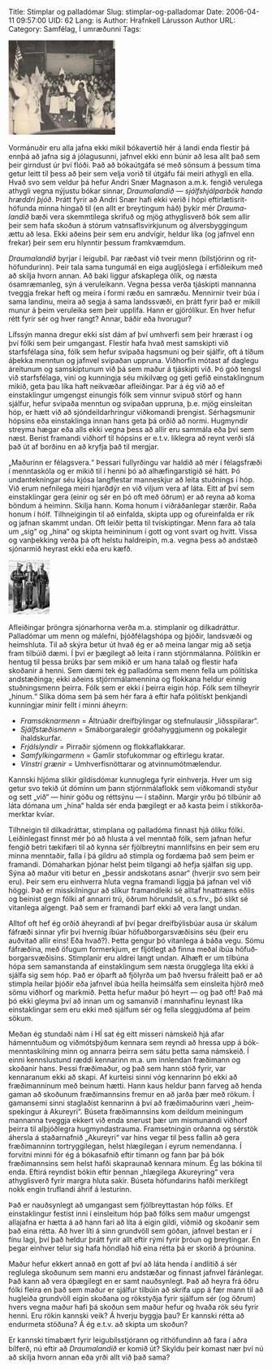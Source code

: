 Title: Stimplar og palladómar
Slug: stimplar-og-palladomar
Date: 2006-04-11 09:57:00
UID: 62
Lang: is
Author: Hrafnkell Lárusson
Author URL: 
Category: Samfélag, Í umræðunni
Tags: 

![Klanið](121.jpg)

Vormánuðir eru alla jafna ekki mikil bókavertíð hér á landi enda flestir þá ennþá að jafna sig á jólagusunni, jafnvel ekki enn búnir að lesa allt það sem þeir girndust úr því flóði. Það að bókaútgáfa sé með sönsum á þessum tíma getur leitt til þess að þeir sem velja vorið til útgáfu fái meiri athygli en ella. Hvað svo sem veldur þá hefur Andri Snær Magnason a.m.k. fengið verulega athygli vegna nýjustu bókar sinnar, _Draumalandið — sjálfs&shy;hjálpar&shy;bók handa hræddri þjóð_. Þrátt fyrir að Andri Snær hafi ekki verið í hópi eftir&shy;lætis&shy;rit&shy;höfunda minna hingað til (en allt er breytingum háð) þykir mér _Drauma&shy;landið_ bæði vera skemmtilega skrifuð og mjög athyglisverð bók sem allir þeir sem hafa skoðun á stórum vatns&shy;afls&shy;virkjunum og álvers&shy;byggingum ættu að lesa. Ekki aðeins þeir sem eru andvígir, heldur líka (og jafnvel enn frekar) þeir sem eru hlynntir þessum framkvæmdum.

_Drauma&shy;landið_ byrjar í leigubíl. Þar ræðast við tveir menn (bílstjórinn og rit&shy;höfundurinn). Þeir tala sama tungumál en eiga augljóslega í erfiðleikum með að skilja hvorn annan. Að baki liggur afskaplega ólík, og næsta ósamræmanleg, sýn á veruleikann. Vegna þessa verða tjáskipti mannanna tveggja frekar heft og meira í formi ræðu en samræðu. Mennirnir tveir búa í sama landinu, meira að segja á sama landssvæði, en þrátt fyrir það er mikill munur á þeim veruleika sem þeir upplifa. Hann er gjörólíkur. En hver hefur rétt fyrir sér og hver rangt? Annar, báðir eða hvorugur?

Lífssýn manna dregur ekki síst dám af því umhverfi sem þeir hrærast í og því fólki sem þeir umgangast. Flestir hafa hvað mest samskipti við starfsfélaga sína, fólk sem hefur svipaða hagsmuni og þeir sjálfir, oft á tíðum áþekka menntun og jafnvel svipaðan uppruna. Viðhorfin mótast af daglegu áreitunum og samskiptunum við þá sem maður á tjáskipti við. Þó góð tengsl við starfsfélaga, vini og kunningja séu mikilvæg og geti gefið ein&shy;stak&shy;lingnum mikið, geta þau líka haft neikvæðar afleiðingar. Þar á ég við að ef einstaklingur umgengst einungis fólk sem vinnur svipuð störf og hann sjálfur, hefur svipaða menntun og svipaðan uppruna, þ.e. mjög einsleitan hóp, er hætt við að sjón&shy;deildar&shy;hringur viðkomandi þrengist. Sérhagsmunir hópsins eða einstaklinga innan hans geta þá orðið að normi. Hugmyndir streyma hægar eða alls ekki vegna þess að allir eru sammála eða því sem næst. Berist framandi viðhorf til hópsins er e.t.v. líklegra að reynt verði slá það út af borðinu en að kryfja það til mergjar.

„Maðurinn er félagsvera.“ Þessari fullyrðingu var haldið að mér í félagsfræði í menntaskóla og er mikið til í henni þó að al&shy;hæfingar&shy;stigið sé hátt. Þó undan&shy;tekningar séu kjósa langflestar manneskjur að leita stuðnings í hóp. Við erum nefnilega meiri hjarðdýr en við viljum vera af láta. Eitt af því sem einstaklingar gera (einir og sér en þó oft með öðrum) er að reyna að koma böndum á heiminn. Skilja hann. Koma honum í viðráðanlegar stærðir. Raða honum í hólf. Tilhneigingin til að einfalda, skipta upp og ofureinfalda er rík og jafnan skammt undan. Oft leiðir þetta til tví&shy;skiptingar. Menn fara að tala um „sig“ og „hina“ og skipta heimininum í gott og vont svart og hvítt. Vissa og vanþekking verða þá oft helstu haldreipin, m.a. vegna þess að andstæð sjónarmið heyrast ekki eða eru kæfð.

![Klan](120.jpg)

Afleiðingar þröngra sjónarhorna verða m.a. stimplanir og dilkadráttur. Palladómar um menn og málefni, þjóð&shy;félags&shy;hópa og þjóðir, landsvæði og heimshluta. Til að skýra betur út hvað ég er að meina langar mig að setja fram tilbúið dæmi. Í því er þægilegt að leita í rann stjórn&shy;málanna. Pólitíkin er hentug til þessa brúks þar sem mikið er um hana talað og flestir hafa skoðanir á henni. Sem dæmi tek ég palladóma sem menn fella um pólitíska andstæðinga; ekki aðeins stjórn&shy;mála&shy;mennina og flokkana heldur einnig stuðningsmenn þeirra. Fólk sem er ekki í þeirra eigin hóp. Fólk sem tilheyrir „hinum.“ Slíka dóma sem þá sem hér fara á eftir hafa pólitískt þenkjandi kunningjar mínir fellt í minni áheyrn:

* _Fram&shy;sóknar&shy;menn_ = Áltrúaðir dreifbýlingar og stefnulausir „liðs&shy;spilarar“.
* _Sjálf&shy;stæðis&shy;menn_ = Smá&shy;borgara&shy;legir gróða&shy;hyggju&shy;menn og poka&shy;legir íhalds&shy;kurfar.
* _Frjáls&shy;lyndir_ = Pirraðir sjómenn og flokka&shy;flakkarar.
* _Samfylkingar&shy;menn_ = Gamlir stofukommar og eftirlegu kratar.
* _Vinstri grænir_ = Umhverfis&shy;nöttarar og atvinnu&shy;mót&shy;mælendur.

Kannski hljóma slíkir gildisdómar kunnuglega fyrir einhverja. Hver um sig getur svo tekið út dóminn um þann stjórn&shy;mála&shy;flokk sem viðkomandi styður og sett „við“ — hinir góðu og réttsýnu — í staðinn. Margir yrðu þó tilbúnir að láta dómana um „hina“ halda sér enda þægilegt er að kasta þeim í stikk&shy;orða&shy;merktar kvíar. 

Tilhneigin til dilkadráttar, stimplana og palladóma finnast hjá ólíku fólki. Leiðinlegast finnst mér þó að hlusta á vel menntað fólk, sem jafnan hefur fengið betri tækifæri til að kynna sér fjölbreytni mannlífsins en þeir sem eru minna menntaðir, falla í þá gildru að stimpla og fordæma það sem þeim er framandi. Dómaharkan þjónar helst þeim tilgangi að hefja sjálfan sig upp. Sýna að maður viti betur en „þessir andskotans asnar“ (hverjir svo sem þeir eru). Þeir sem eru einhverra hluta vegna framandi liggja þá jafnan vel við höggi. Það er misskilningur að slíkur framandleiki sé alltaf hnattræns eðlis og beinist gegn fólki af annarri trú, öðrum hörundslit, o.s.frv., þó slíkt sé vitanlega algengt. Það sem er framandi þarf ekki að vera langt undan. 

Alltof oft hef ég orðið áheyrandi af því þegar dreif&shy;býlis&shy;búar ausa úr skálum fáfræði sinnar yfir því hvernig íbúar höfuð&shy;borgar&shy;svæðisins séu (þeir eru auðvitað allir eins! Eða hvað?). Þetta gengur þó vitanlega á báða vegu. Sömu fáfræðina, með öfugum formerkjum, er fljótlegt að finna meðal íbúa höfuð&shy;borgar&shy;svæðisins. Stimplanir eru aldrei langt undan. Alhæft er um tilbúna hópa sem samanstanda af einstaklingum sem næsta örugglega líta ekki á sjálfa sig sem hóp. Það er óþarft að fjölyrða um það hversu fráleitt það er að stimpla heilar þjóðir eða jafnvel íbúa heilla heimsálfa sem einsleita hjörð með sömu viðhorf og markmið. Þetta hefur maður þó heyrt — og það oft! Það má þó ekki gleyma því að innan um og samanvið í mannhafinu leynast líka einstaklingar sem eru ekki með sjálfum sér og fella sleggjudóma af þeim sökum. 

Meðan ég stundaði nám í HÍ sat ég eitt misseri námskeið hjá afar hámenntuðum og viðmótsþýðum kennara sem reyndi að hressa upp á bók&shy;mennta&shy;skilning minn og annarra þeirra sem sátu þetta sama námskeið. Í einni kennslustund ræddi kennarinn m.a. um innlendan fræðimann og skoðanir hans. Þessi fræðimaður, og það sem hann stóð fyrir, var kennaranum ekki að skapi. Af kurteisi sinni vóg kennarinn þó ekki að fræðimanninum með beinum hætti. Hann kaus heldur þann farveg að henda gaman að skoðunum fræðimannsins fremur en að jarða þær með rökum. Í gamansemi sinni staglaðist kennarinn á því að fræðimaðurinn væri „heim&shy;spekingur á Akureyri“. Búseta fræðimannsins kom deildum meiningum mannanna tveggja ekkert við enda snerust þær um mismunandi viðhorf þeirra til alþjóðlegra hug&shy;mynda&shy;strauma. Framsetningin orðanna og sérstök áhersla á staðarnafnið „Akureyri“ var hins vegar til þess fallin að gera fræðimanninn tor&shy;tryggilegan, helst hlægilegan í eyrum nemendanna. Í forvitni minni fór ég á bókasafnið eftir tímann og fann þar þá bók fræðimannsins sem helst hafði skapraunað kennara mínum. Ég las bókina til enda. Eftirá reyndist bókin eftir þennan „hlægilega Akureyring“ vera athyglisverð fyrir margra hluta sakir. Búseta höfundarins hafði merkilegt nokk engin truflandi áhrif á lesturinn.

Það er nauðsynlegt að umgangast sem fjöl&shy;breyttastan hóp fólks. Ef einstaklingur festist inni í einsleitum hóp það fólks sem maður umgengst allajafna er hætta á að hann fari að líta á eigin gildi, viðmið og skoðanir sem það eina rétta. Að hver líti á sinn grundvöll sem góðan, jafnvel bestan er í fínu lagi, því það heldur þrátt fyrir allt eftir rými fyrir þróun og breytingar. En þegar einhver telur sig hafa höndlað hið eina rétta þá er skorið á þróunina.

Maður hefur ekkert annað en gott af því að láta henda í andlitið á sér reglulega skoðunum sem manni eru andstæðar og finnast jafnvel fáránlegar. Það kann að vera óþægilegt en er samt nauðsynlegt. Það að heyra frá öðru fólki fleira en það sem maður er sjálfur tilbúin að skrifa upp á fær mann til að hugleiða grundvöll eigin skoðana og rökstyðja fyrir sjálfum sér (og öðrum) hvers vegna maður hafi þá skoðun sem maður hefur og hvaða rök séu fyrir henni. Eru rökin kannski veik? Á hverju byggja þau? Er kannski rétta að endurmeta stöðuna? Á ég e.t.v. að skipta um skoðun?

Er kannski tímabært fyrir leigu&shy;bíls&shy;stjórann og rithöfundinn að fara í aðra bílferð, nú eftir að _Drauma&shy;landið_ er komið út? Skyldu þeir komast nær því nú að skilja hvorn annan eða yrði allt við það sama?

